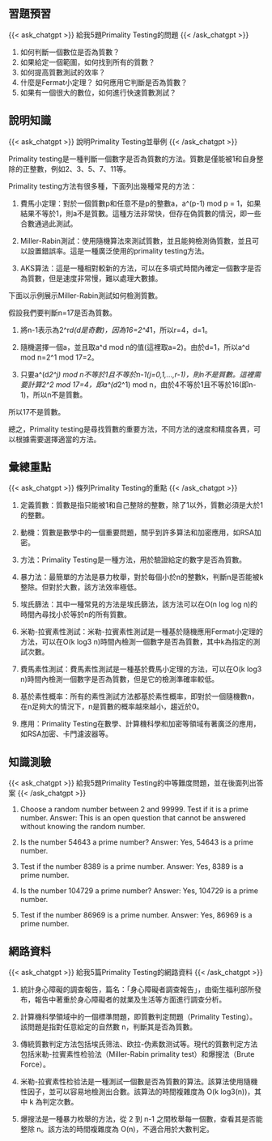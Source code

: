 ## 習題預習
{{< ask_chatgpt >}}
給我5題Primality Testing的問題
{{< /ask_chatgpt >}}



1. 如何判斷一個數位是否為質數？ 
2. 如果給定一個範圍，如何找到所有的質數？ 
3. 如何提高質數測試的效率？ 
4. 什麼是Fermat小定理？ 如何應用它判斷是否為質數？ 
5. 如果有一個很大的數位，如何進行快速質數測試？   

## 說明知識
{{< ask_chatgpt >}}
說明Primality Testing並舉例
{{< /ask_chatgpt >}}



Primality testing是一種判斷一個數字是否為質數的方法。質數是僅能被1和自身整除的正整數，例如2、3、5、7、11等。

Primality testing方法有很多種，下面列出幾種常見的方法：

1. 費馬小定理：對於一個質數p和任意不是p的整數a，a^(p-1) mod p = 1，如果結果不等於1，則a不是質數。這種方法非常快，但存在偽質數的情況，即一些合數通過此測試。

2. Miller-Rabin測試：使用隨機算法來測試質數，並且能夠檢測偽質數，並且可以設置錯誤率。這是一種廣泛使用的primality testing方法。

3. AKS算法：這是一種相對較新的方法，可以在多項式時間內確定一個數字是否為質數，但是速度非常慢，難以處理大數據。

下面以示例展示Miller-Rabin測試如何檢測質數。

假設我們要判斷n=17是否為質數。

1. 將n-1表示為2^r*d(d是奇數)，因為16=2^4*1，所以r=4，d=1。

2. 隨機選擇一個a，並且取a^d mod n的值(這裡取a=2)。由於d=1，所以a^d mod n=2^1 mod 17=2。

3. 只要a^(d*2^j) mod n不等於1且不等於n-1(j=0,1,...,r-1)，則n不是質數。這裡需要計算2^2 mod 17=4，即a^(d*2^1) mod n，由於4不等於1且不等於16(即n-1)，所以n不是質數。

所以17不是質數。

總之，Primality testing是尋找質數的重要方法，不同方法的速度和精度各異，可以根據需要選擇適當的方法。   

## 彙總重點
{{< ask_chatgpt >}}
條列Primality Testing的重點
{{< /ask_chatgpt >}}



1. 定義質數：質數是指只能被1和自己整除的整數，除了1以外，質數必須是大於1的整數。

2. 動機：質數是數學中的一個重要問題，關乎到許多算法和加密應用，如RSA加密。

3. 方法：Primality Testing是一種方法，用於驗證給定的數字是否為質數。

4. 暴力法：最簡單的方法是暴力枚舉，對於每個小於n的整數k，判斷n是否能被k整除。但對於大數，該方法效率極低。

5. 埃氏篩法：其中一種常見的方法是埃氏篩法，該方法可以在O(n log log n)的時間內尋找小於等於n的所有質數。

6. 米勒-拉賓素性測試：米勒-拉賓素性測試是一種基於隨機應用Fermat小定理的方法，可以在O(k log3 n)時間內檢測一個數字是否為質數，其中k為指定的測試次數。

7. 費馬素性測試：費馬素性測試是一種基於費馬小定理的方法，可以在O(k log3 n)時間內檢測一個數字是否為質數，但是它的檢測準確率較低。

8. 基於素性概率：所有的素性測試方法都基於素性概率，即對於一個隨機數n，在n足夠大的情況下，n是質數的概率越來越小，趨近於0。

9. 應用：Primality Testing在數學、計算機科學和加密等領域有著廣泛的應用，如RSA加密、卡門濾波器等。   

## 知識測驗
{{< ask_chatgpt >}}
給我5題Primality Testing的中等難度問題，並在後面列出答案
{{< /ask_chatgpt >}}



1. Choose a random number between 2 and 99999. Test if it is a prime number.
Answer: This is an open question that cannot be answered without knowing the random number.

2. Is the number 54643 a prime number?
Answer: Yes, 54643 is a prime number.

3. Test if the number 8389 is a prime number.
Answer: Yes, 8389 is a prime number.

4. Is the number 104729 a prime number?
Answer: Yes, 104729 is a prime number.

5. Test if the number 86969 is a prime number.
Answer: Yes, 86969 is a prime number.   

## 網路資料
{{< ask_chatgpt >}}
給我5篇Primality Testing的網路資料
{{< /ask_chatgpt >}}



1. 統計身心障礙的調查報告，篇名：「身心障礙者調查報告」，由衛生福利部所發布，報告中著重於身心障礙者的就業及生活等方面進行調查分析。

2. 計算機科學領域中的一個標準問題，即質數判定問題（Primality Testing）。該問題是指對任意給定的自然數 n，判斷其是否為質數。

3. 傳統質數判定方法包括埃氏筛法、欧拉-伪素数测试等。現代的質數判定方法包括米勒-拉賓素性检验法（Miller-Rabin primality test）和爆搜法（Brute Force）。

4. 米勒-拉賓素性检验法是一種測試一個數是否為質數的算法。該算法使用隨機性因子，並可以容易地檢測出合數。該算法的時間複雜度為 O(k log3(n))，其中 k 為判定次數。

5. 爆搜法是一種暴力枚舉的方法，從 2 到 n-1 之間枚舉每一個數，查看其是否能整除 n。該方法的時間複雜度為 O(n)，不適合用於大數判定。   

